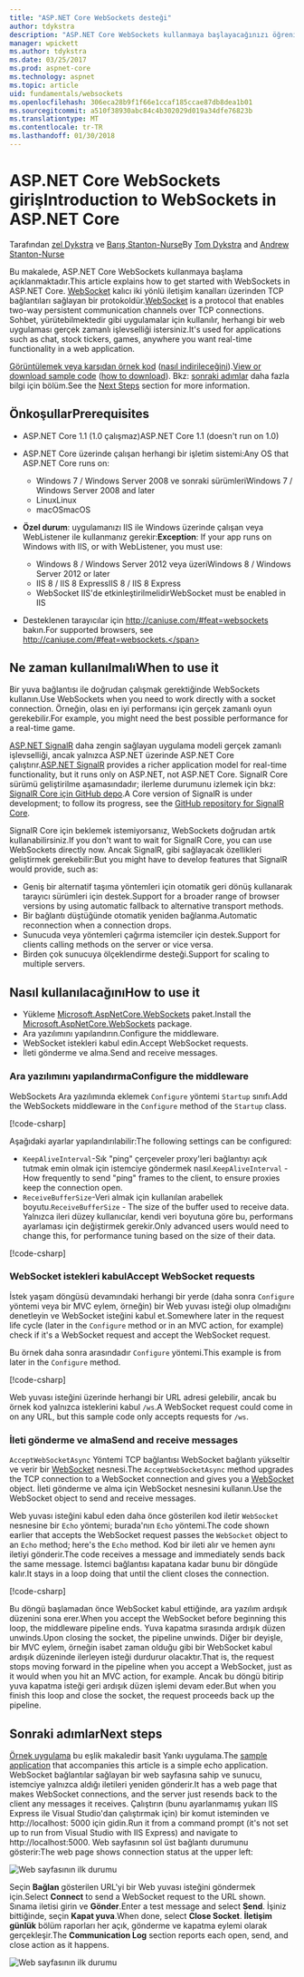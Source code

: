 ```yaml
---
title: "ASP.NET Core WebSockets desteği"
author: tdykstra
description: "ASP.NET Core WebSockets kullanmaya başlayacağınızı öğrenin."
manager: wpickett
ms.author: tdykstra
ms.date: 03/25/2017
ms.prod: aspnet-core
ms.technology: aspnet
ms.topic: article
uid: fundamentals/websockets
ms.openlocfilehash: 306eca28b9f1f66e1ccaf185ccae87db8dea1b01
ms.sourcegitcommit: a510f38930abc84c4b302029d019a34dfe76823b
ms.translationtype: MT
ms.contentlocale: tr-TR
ms.lasthandoff: 01/30/2018
---
```

# <a name="introduction-to-websockets-in-aspnet-core"></a><span data-ttu-id="b9aad-103">ASP.NET Core WebSockets giriş</span><span class="sxs-lookup"><span data-stu-id="b9aad-103">Introduction to WebSockets in ASP.NET Core</span></span>

<span data-ttu-id="b9aad-104">Tarafından [zel Dykstra](https://github.com/tdykstra) ve [Barış Stanton-Nurse](https://github.com/anurse)</span><span class="sxs-lookup"><span data-stu-id="b9aad-104">By [Tom Dykstra](https://github.com/tdykstra) and [Andrew Stanton-Nurse](https://github.com/anurse)</span></span>

<span data-ttu-id="b9aad-105">Bu makalede, ASP.NET Core WebSockets kullanmaya başlama açıklanmaktadır.</span><span class="sxs-lookup"><span data-stu-id="b9aad-105">This article explains how to get started with WebSockets in ASP.NET Core.</span></span> <span data-ttu-id="b9aad-106">[WebSocket](https://wikipedia.org/wiki/WebSocket) kalıcı iki yönlü iletişim kanalları üzerinden TCP bağlantıları sağlayan bir protokoldür.</span><span class="sxs-lookup"><span data-stu-id="b9aad-106">[WebSocket](https://wikipedia.org/wiki/WebSocket) is a protocol that enables two-way persistent communication channels over TCP connections.</span></span> <span data-ttu-id="b9aad-107">Sohbet, yürütebilmektedir gibi uygulamalar için kullanılır, herhangi bir web uygulaması gerçek zamanlı işlevselliği istersiniz.</span><span class="sxs-lookup"><span data-stu-id="b9aad-107">It's used for applications such as chat, stock tickers, games, anywhere you want real-time functionality in a web application.</span></span>

<span data-ttu-id="b9aad-108">[Görüntülemek veya karşıdan örnek kod](https://github.com/aspnet/Docs/tree/master/aspnetcore/fundamentals/websockets/sample) ([nasıl indirileceğini](xref:tutorials/index#how-to-download-a-sample)).</span><span class="sxs-lookup"><span data-stu-id="b9aad-108">[View or download sample code](https://github.com/aspnet/Docs/tree/master/aspnetcore/fundamentals/websockets/sample) ([how to download](xref:tutorials/index#how-to-download-a-sample)).</span></span> <span data-ttu-id="b9aad-109">Bkz: [sonraki adımlar](#next-steps) daha fazla bilgi için bölüm.</span><span class="sxs-lookup"><span data-stu-id="b9aad-109">See the [Next Steps](#next-steps) section for more information.</span></span>


## <a name="prerequisites"></a><span data-ttu-id="b9aad-110">Önkoşullar</span><span class="sxs-lookup"><span data-stu-id="b9aad-110">Prerequisites</span></span>

* <span data-ttu-id="b9aad-111">ASP.NET Core 1.1 (1.0 çalışmaz)</span><span class="sxs-lookup"><span data-stu-id="b9aad-111">ASP.NET Core 1.1 (doesn't run on 1.0)</span></span>
* <span data-ttu-id="b9aad-112">ASP.NET Core üzerinde çalışan herhangi bir işletim sistemi:</span><span class="sxs-lookup"><span data-stu-id="b9aad-112">Any OS that ASP.NET Core runs on:</span></span>
  
  * <span data-ttu-id="b9aad-113">Windows 7 / Windows Server 2008 ve sonraki sürümleri</span><span class="sxs-lookup"><span data-stu-id="b9aad-113">Windows 7 / Windows Server 2008 and later</span></span>
  * <span data-ttu-id="b9aad-114">Linux</span><span class="sxs-lookup"><span data-stu-id="b9aad-114">Linux</span></span>
  * <span data-ttu-id="b9aad-115">macOS</span><span class="sxs-lookup"><span data-stu-id="b9aad-115">macOS</span></span>

* <span data-ttu-id="b9aad-116">**Özel durum**: uygulamanızı IIS ile Windows üzerinde çalışan veya WebListener ile kullanmanız gerekir:</span><span class="sxs-lookup"><span data-stu-id="b9aad-116">**Exception**: If your app runs on Windows with IIS, or with WebListener, you must use:</span></span>

  * <span data-ttu-id="b9aad-117">Windows 8 / Windows Server 2012 veya üzeri</span><span class="sxs-lookup"><span data-stu-id="b9aad-117">Windows 8 / Windows Server 2012 or later</span></span>
  * <span data-ttu-id="b9aad-118">IIS 8 / IIS 8 Express</span><span class="sxs-lookup"><span data-stu-id="b9aad-118">IIS 8 / IIS 8 Express</span></span>
  * <span data-ttu-id="b9aad-119">WebSocket IIS'de etkinleştirilmelidir</span><span class="sxs-lookup"><span data-stu-id="b9aad-119">WebSocket must be enabled in IIS</span></span>

* <span data-ttu-id="b9aad-120">Desteklenen tarayıcılar için http://caniuse.com/#feat=websockets bakın.</span><span class="sxs-lookup"><span data-stu-id="b9aad-120">For supported browsers, see http://caniuse.com/#feat=websockets.</span></span>

## <a name="when-to-use-it"></a><span data-ttu-id="b9aad-121">Ne zaman kullanılmalı</span><span class="sxs-lookup"><span data-stu-id="b9aad-121">When to use it</span></span>

<span data-ttu-id="b9aad-122">Bir yuva bağlantısı ile doğrudan çalışmak gerektiğinde WebSockets kullanın.</span><span class="sxs-lookup"><span data-stu-id="b9aad-122">Use WebSockets when you need to work directly with a socket connection.</span></span> <span data-ttu-id="b9aad-123">Örneğin, olası en iyi performansı için gerçek zamanlı oyun gerekebilir.</span><span class="sxs-lookup"><span data-stu-id="b9aad-123">For example, you might need the best possible performance for a real-time game.</span></span>

<span data-ttu-id="b9aad-124">[ASP.NET SignalR](https://docs.microsoft.com/aspnet/signalr/overview/getting-started/introduction-to-signalr) daha zengin sağlayan uygulama modeli gerçek zamanlı işlevselliği, ancak yalnızca ASP.NET üzerinde ASP.NET Core çalıştırır.</span><span class="sxs-lookup"><span data-stu-id="b9aad-124">[ASP.NET SignalR](https://docs.microsoft.com/aspnet/signalr/overview/getting-started/introduction-to-signalr) provides a richer application model for real-time functionality, but it runs only on ASP.NET, not ASP.NET Core.</span></span> <span data-ttu-id="b9aad-125">SignalR Core sürümü geliştirilme aşamasındadır; ilerleme durumunu izlemek için bkz: [SignalR Core için GitHub depo](https://github.com/aspnet/SignalR).</span><span class="sxs-lookup"><span data-stu-id="b9aad-125">A Core version of SignalR is under development; to follow its progress, see the [GitHub repository for SignalR Core](https://github.com/aspnet/SignalR).</span></span>

<span data-ttu-id="b9aad-126">SignalR Core için beklemek istemiyorsanız, WebSockets doğrudan artık kullanabilirsiniz.</span><span class="sxs-lookup"><span data-stu-id="b9aad-126">If you don't want to wait for SignalR Core, you can use WebSockets directly now.</span></span> <span data-ttu-id="b9aad-127">Ancak SignalR, gibi sağlayacak özellikleri geliştirmek gerekebilir:</span><span class="sxs-lookup"><span data-stu-id="b9aad-127">But you might have to develop features that SignalR would provide, such as:</span></span>

* <span data-ttu-id="b9aad-128">Geniş bir alternatif taşıma yöntemleri için otomatik geri dönüş kullanarak tarayıcı sürümleri için destek.</span><span class="sxs-lookup"><span data-stu-id="b9aad-128">Support for a broader range of browser versions by using automatic fallback to alternative transport methods.</span></span>
* <span data-ttu-id="b9aad-129">Bir bağlantı düştüğünde otomatik yeniden bağlanma.</span><span class="sxs-lookup"><span data-stu-id="b9aad-129">Automatic reconnection when a connection drops.</span></span>
* <span data-ttu-id="b9aad-130">Sunucuda veya yöntemleri çağırma istemciler için destek.</span><span class="sxs-lookup"><span data-stu-id="b9aad-130">Support for clients calling methods on the server or vice versa.</span></span>
* <span data-ttu-id="b9aad-131">Birden çok sunucuya ölçeklendirme desteği.</span><span class="sxs-lookup"><span data-stu-id="b9aad-131">Support for scaling to multiple servers.</span></span>

## <a name="how-to-use-it"></a><span data-ttu-id="b9aad-132">Nasıl kullanılacağını</span><span class="sxs-lookup"><span data-stu-id="b9aad-132">How to use it</span></span>

* <span data-ttu-id="b9aad-133">Yükleme [Microsoft.AspNetCore.WebSockets](https://www.nuget.org/packages/Microsoft.AspNetCore.WebSockets/) paket.</span><span class="sxs-lookup"><span data-stu-id="b9aad-133">Install the [Microsoft.AspNetCore.WebSockets](https://www.nuget.org/packages/Microsoft.AspNetCore.WebSockets/) package.</span></span>
* <span data-ttu-id="b9aad-134">Ara yazılımını yapılandırın.</span><span class="sxs-lookup"><span data-stu-id="b9aad-134">Configure the middleware.</span></span>
* <span data-ttu-id="b9aad-135">WebSocket istekleri kabul edin.</span><span class="sxs-lookup"><span data-stu-id="b9aad-135">Accept WebSocket requests.</span></span>
* <span data-ttu-id="b9aad-136">İleti gönderme ve alma.</span><span class="sxs-lookup"><span data-stu-id="b9aad-136">Send and receive messages.</span></span>

### <a name="configure-the-middleware"></a><span data-ttu-id="b9aad-137">Ara yazılımını yapılandırma</span><span class="sxs-lookup"><span data-stu-id="b9aad-137">Configure the middleware</span></span>

<span data-ttu-id="b9aad-138">WebSockets Ara yazılımında eklemek `Configure` yöntemi `Startup` sınıfı.</span><span class="sxs-lookup"><span data-stu-id="b9aad-138">Add the WebSockets middleware in the `Configure` method of the `Startup` class.</span></span>

[!code-csharp[](websockets/sample/Startup.cs?name=UseWebSockets)]

<span data-ttu-id="b9aad-139">Aşağıdaki ayarlar yapılandırılabilir:</span><span class="sxs-lookup"><span data-stu-id="b9aad-139">The following settings can be configured:</span></span>

* <span data-ttu-id="b9aad-140">`KeepAliveInterval`-Sık "ping" çerçeveler proxy'leri bağlantıyı açık tutmak emin olmak için istemciye göndermek nasıl.</span><span class="sxs-lookup"><span data-stu-id="b9aad-140">`KeepAliveInterval` - How frequently to send "ping" frames to the client, to ensure proxies keep the connection open.</span></span>
* <span data-ttu-id="b9aad-141">`ReceiveBufferSize`-Veri almak için kullanılan arabellek boyutu.</span><span class="sxs-lookup"><span data-stu-id="b9aad-141">`ReceiveBufferSize` - The size of the buffer used to receive data.</span></span> <span data-ttu-id="b9aad-142">Yalnızca ileri düzey kullanıcılar, kendi veri boyutuna göre bu, performans ayarlaması için değiştirmek gerekir.</span><span class="sxs-lookup"><span data-stu-id="b9aad-142">Only advanced users would need to change this, for performance tuning based on the size of their data.</span></span>

[!code-csharp[](websockets/sample/Startup.cs?name=UseWebSocketsOptions)]

### <a name="accept-websocket-requests"></a><span data-ttu-id="b9aad-143">WebSocket istekleri kabul</span><span class="sxs-lookup"><span data-stu-id="b9aad-143">Accept WebSocket requests</span></span>

<span data-ttu-id="b9aad-144">İstek yaşam döngüsü devamındaki herhangi bir yerde (daha sonra `Configure` yöntemi veya bir MVC eylem, örneğin) bir Web yuvası isteği olup olmadığını denetleyin ve WebSocket isteğini kabul et.</span><span class="sxs-lookup"><span data-stu-id="b9aad-144">Somewhere later in the request life cycle (later in the `Configure` method or in an MVC action, for example) check if it's a WebSocket request and accept the WebSocket request.</span></span>

<span data-ttu-id="b9aad-145">Bu örnek daha sonra arasındadır `Configure` yöntemi.</span><span class="sxs-lookup"><span data-stu-id="b9aad-145">This example is from later in the `Configure` method.</span></span>

[!code-csharp[](websockets/sample/Startup.cs?name=AcceptWebSocket&highlight=7)]

<span data-ttu-id="b9aad-146">Web yuvası isteğini üzerinde herhangi bir URL adresi gelebilir, ancak bu örnek kod yalnızca isteklerini kabul `/ws`.</span><span class="sxs-lookup"><span data-stu-id="b9aad-146">A WebSocket request could come in on any URL, but this sample code only accepts requests for `/ws`.</span></span>

### <a name="send-and-receive-messages"></a><span data-ttu-id="b9aad-147">İleti gönderme ve alma</span><span class="sxs-lookup"><span data-stu-id="b9aad-147">Send and receive messages</span></span>

<span data-ttu-id="b9aad-148">`AcceptWebSocketAsync` Yöntemi TCP bağlantısı WebSocket bağlantı yükseltir ve verir bir [WebSocket](https://docs.microsoft.com/dotnet/core/api/system.net.websockets.websocket) nesnesi.</span><span class="sxs-lookup"><span data-stu-id="b9aad-148">The `AcceptWebSocketAsync` method upgrades the TCP connection to a WebSocket connection and gives you a [WebSocket](https://docs.microsoft.com/dotnet/core/api/system.net.websockets.websocket) object.</span></span> <span data-ttu-id="b9aad-149">İleti gönderme ve alma için WebSocket nesnesini kullanın.</span><span class="sxs-lookup"><span data-stu-id="b9aad-149">Use the WebSocket object to send and receive messages.</span></span>

<span data-ttu-id="b9aad-150">Web yuvası isteğini kabul eden daha önce gösterilen kod iletir `WebSocket` nesnesine bir `Echo` yöntemi; burada'nın `Echo` yöntemi.</span><span class="sxs-lookup"><span data-stu-id="b9aad-150">The code shown earlier that accepts the WebSocket request passes the `WebSocket` object to an `Echo` method; here's the `Echo` method.</span></span> <span data-ttu-id="b9aad-151">Kod bir ileti alır ve hemen aynı iletiyi gönderir.</span><span class="sxs-lookup"><span data-stu-id="b9aad-151">The code receives a message and immediately sends back the same message.</span></span> <span data-ttu-id="b9aad-152">İstemci bağlantısı kapatana kadar bunu bir döngüde kalır.</span><span class="sxs-lookup"><span data-stu-id="b9aad-152">It stays in a loop doing that until the client closes the connection.</span></span> 

[!code-csharp[](websockets/sample/Startup.cs?name=Echo)]

<span data-ttu-id="b9aad-153">Bu döngü başlamadan önce WebSocket kabul ettiğinde, ara yazılım ardışık düzenini sona erer.</span><span class="sxs-lookup"><span data-stu-id="b9aad-153">When you accept the WebSocket before beginning this loop, the middleware pipeline ends.</span></span>  <span data-ttu-id="b9aad-154">Yuva kapatma sırasında ardışık düzen unwinds.</span><span class="sxs-lookup"><span data-stu-id="b9aad-154">Upon closing the socket, the pipeline unwinds.</span></span> <span data-ttu-id="b9aad-155">Diğer bir deyişle, bir MVC eylem, örneğin isabet zaman olduğu gibi bir WebSocket kabul ardışık düzeninde ilerleyen isteği durdurur olacaktır.</span><span class="sxs-lookup"><span data-stu-id="b9aad-155">That is, the request stops moving forward in the pipeline when you accept a WebSocket, just as it would when you hit an MVC action, for example.</span></span>  <span data-ttu-id="b9aad-156">Ancak bu döngü bitirip yuva kapatma isteği geri ardışık düzen işlemi devam eder.</span><span class="sxs-lookup"><span data-stu-id="b9aad-156">But when you finish this loop and close the socket, the request proceeds back up the pipeline.</span></span>

## <a name="next-steps"></a><span data-ttu-id="b9aad-157">Sonraki adımlar</span><span class="sxs-lookup"><span data-stu-id="b9aad-157">Next steps</span></span>

<span data-ttu-id="b9aad-158">[Örnek uygulama](https://github.com/aspnet/Docs/tree/master/aspnetcore/fundamentals/websockets/sample) bu eşlik makaledir basit Yankı uygulama.</span><span class="sxs-lookup"><span data-stu-id="b9aad-158">The [sample application](https://github.com/aspnet/Docs/tree/master/aspnetcore/fundamentals/websockets/sample) that accompanies this article is a simple echo application.</span></span> <span data-ttu-id="b9aad-159">WebSocket bağlantılar sağlayan bir web sayfasına sahip ve sunucu, istemciye yalnızca aldığı iletileri yeniden gönderir.</span><span class="sxs-lookup"><span data-stu-id="b9aad-159">It has a web page that makes WebSocket connections, and the server just resends back to the client any messages it receives.</span></span> <span data-ttu-id="b9aad-160">Çalıştırın (bunu ayarlanmamış yukarı IIS Express ile Visual Studio'dan çalıştırmak için) bir komut isteminden ve http://localhost: 5000 için gidin.</span><span class="sxs-lookup"><span data-stu-id="b9aad-160">Run it from a command prompt (it's not set up to run from Visual Studio with IIS Express) and navigate to http://localhost:5000.</span></span> <span data-ttu-id="b9aad-161">Web sayfasının sol üst bağlantı durumunu gösterir:</span><span class="sxs-lookup"><span data-stu-id="b9aad-161">The web page shows connection status at the upper left:</span></span>

![Web sayfasının ilk durumu](websockets/_static/start.png)

<span data-ttu-id="b9aad-163">Seçin **Bağlan** gösterilen URL'yi bir Web yuvası isteğini göndermek için.</span><span class="sxs-lookup"><span data-stu-id="b9aad-163">Select **Connect** to send a WebSocket request to the URL shown.</span></span>  <span data-ttu-id="b9aad-164">Sınama iletisi girin ve **Gönder**.</span><span class="sxs-lookup"><span data-stu-id="b9aad-164">Enter a test message and select **Send**.</span></span> <span data-ttu-id="b9aad-165">İşiniz bittiğinde, seçin **Kapat yuva**.</span><span class="sxs-lookup"><span data-stu-id="b9aad-165">When done, select **Close Socket**.</span></span> <span data-ttu-id="b9aad-166">**İletişim günlük** bölüm raporları her açık, gönderme ve kapatma eylemi olarak gerçekleşir.</span><span class="sxs-lookup"><span data-stu-id="b9aad-166">The **Communication Log** section reports each open, send, and close action as it happens.</span></span>

![Web sayfasının ilk durumu](websockets/_static/end.png)
